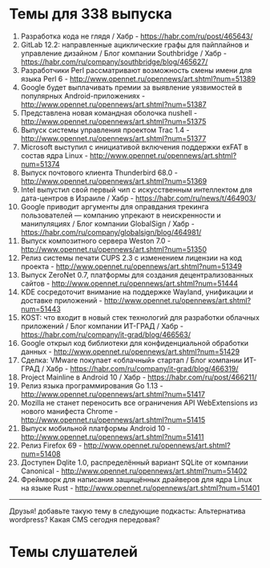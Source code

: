 # Темы для 338 выпуска
1. Разработка кода не глядя / Хабр - https://habr.com/ru/post/465643/
1. GitLab 12.2: направленные ациклические графы для пайплайнов и управление дизайном / Блог компании Southbridge / Хабр - https://habr.com/ru/company/southbridge/blog/465627/
1. Разработчики Perl рассматривают возможность смены имени для языка Perl 6 - http://www.opennet.ru/opennews/art.shtml?num=51389
1. Google будет выплачивать премии за выявление уязвимостей в популярных Android-приложениях - http://www.opennet.ru/opennews/art.shtml?num=51387
1. Представлена новая командная оболочка nushell - http://www.opennet.ru/opennews/art.shtml?num=51375
1. Выпуск системы управления проектом Trac 1.4 - http://www.opennet.ru/opennews/art.shtml?num=51377
1. Microsoft выступил с инициативой включения поддержки exFAT в состав ядра Linux - http://www.opennet.ru/opennews/art.shtml?num=51374
1. Выпуск почтового клиента Thunderbird 68.0 - http://www.opennet.ru/opennews/art.shtml?num=51369
1. Intel выпустил свой первый чип с искусственным интеллектом для дата-центров в Израиле / Хабр - https://habr.com/ru/news/t/464903/
1. Google приводит аргументы для оправдания трекинга пользователей — компанию упрекают в неискренности и манипуляциях / Блог компании GlobalSign / Хабр - https://habr.com/ru/company/globalsign/blog/464981/
1. Выпуск композитного сервера Weston 7.0 - http://www.opennet.ru/opennews/art.shtml?num=51350
1. Релиз системы печати CUPS 2.3 с изменением лицензии на код проекта - http://www.opennet.ru/opennews/art.shtml?num=51349
1. Выпуск ZeroNet 0.7, платформы для создания децентрализованных сайтов - http://www.opennet.ru/opennews/art.shtml?num=51444
1. KDE сосредоточит внимание на поддержке Wayland, унификации и доставке приложений - http://www.opennet.ru/opennews/art.shtml?num=51443
1. KOST: что входит в новый стек технологий для разработки облачных приложений / Блог компании ИТ-ГРАД / Хабр - https://habr.com/ru/company/it-grad/blog/466563/
1. Google открыл код библиотеки для конфиденциальной обработки данных - http://www.opennet.ru/opennews/art.shtml?num=51429
1. Сделка: VMware покупает «облачный» стартап / Блог компании ИТ-ГРАД / Хабр - https://habr.com/ru/company/it-grad/blog/466319/
1. Project Mainline в Android 10 / Хабр - https://habr.com/ru/post/466211/
1. Релиз языка программирования Go 1.13 - http://www.opennet.ru/opennews/art.shtml?num=51417
1. Mozilla не станет переносить все ограничения API WebExtensions из нового манифеста Chrome - http://www.opennet.ru/opennews/art.shtml?num=51415
1. Выпуск мобильной платформы Android 10 - http://www.opennet.ru/opennews/art.shtml?num=51411
1. Релиз Firefox 69 - http://www.opennet.ru/opennews/art.shtml?num=51408
1. Доступен Dqlite 1.0, распределённый вариант SQLite от компании Canonical - http://www.opennet.ru/opennews/art.shtml?num=51402
1. Фреймворк для написания защищённых драйверов для ядра Linux на языке Rust - http://www.opennet.ru/opennews/art.shtml?num=51401

---

Друзья! добавьте такую тему в следующие подкасты: Альтернатива wordpress? Какая CMS сегодня передовая?

# Темы слушателей


